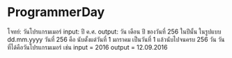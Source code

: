 # ProgrammerDay
โจทย์: วันโปรแกรมเมอร์ input: ปี ค.ศ. output: วัน เดือน ปี ของวันที่ 256 ในปีนั้น ในรูปแบบ dd.mm.yyyy วันที่ 256 คือ นับตั้งแต่วันที่ 1 มกราคม เป็นวันที่ 1 แล้วนับไปจนครบ 256 วัน วันที่ได้คือวันโปรแกรมเมอร์ เช่น input = 2016 output = 12.09.2016

